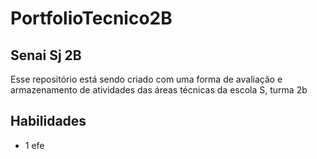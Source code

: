 # PortfolioTecnico2B
## Senai Sj 2B 
Esse repositório está sendo criado com uma forma de avaliação e armazenamento de atividades das áreas técnicas da escola S, turma 2b

## Habilidades
* 1 efe

